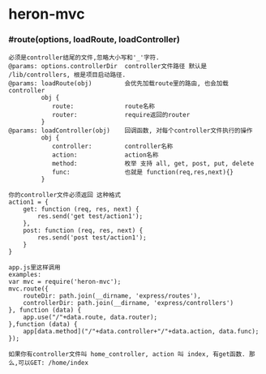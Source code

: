 heron-mvc
============

### #route(options, loadRoute, loadController)
    必须是controller结尾的文件,忽略大小写和'_'字符.
    @params: options.controllerDir  controller文件路径 默认是 /lib/controllers, 根是项目启动路径.
    @params: loadRoute(obj)         会优先加载route里的路由, 也会加载controller
             obj {
                route:              route名称
                router:             require返回的router
             }
    @params: loadController(obj)    回调函数, 对每个controller文件执行的操作
             obj {
                controller:         controller名称
                action:             action名称
                method:             枚举 支持 all, get, post, put, delete
                func:               也就是 function(req,res,next){}
             }

    你的controller文件必须返回 这种格式
    action1 = {
        get: function (req, res, next) {
            res.send('get test/action1');
        },
        post: function (req, res, next) {
            res.send('post test/action1');
        }
    }

    app.js里这样调用
    examples:
    var mvc = require('heron-mvc');
    mvc.route({
        routeDir: path.join(__dirname, 'express/routes'),
        controllerDir: path.join(__dirname, 'express/controllers')
    }, function (data) {
        app.use("/"+data.route, data.router);
    },function (data) {
        app[data.method]("/"+data.controller+"/"+data.action, data.func);
    });

    如果你有controller文件叫 home_controller, action 叫 index, 有get函数. 那么,可以GET: /home/index